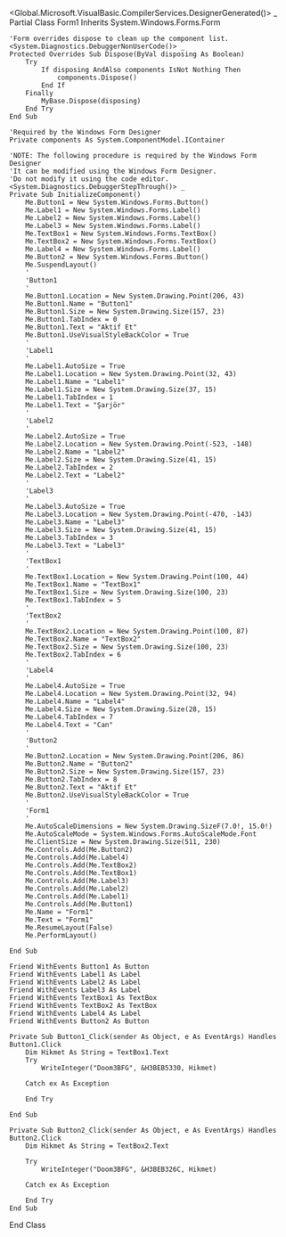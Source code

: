 <Global.Microsoft.VisualBasic.CompilerServices.DesignerGenerated()> _
Partial Class Form1
    Inherits System.Windows.Forms.Form

    'Form overrides dispose to clean up the component list.
    <System.Diagnostics.DebuggerNonUserCode()> _
    Protected Overrides Sub Dispose(ByVal disposing As Boolean)
        Try
            If disposing AndAlso components IsNot Nothing Then
                components.Dispose()
            End If
        Finally
            MyBase.Dispose(disposing)
        End Try
    End Sub

    'Required by the Windows Form Designer
    Private components As System.ComponentModel.IContainer

    'NOTE: The following procedure is required by the Windows Form Designer
    'It can be modified using the Windows Form Designer.  
    'Do not modify it using the code editor.
    <System.Diagnostics.DebuggerStepThrough()> _
    Private Sub InitializeComponent()
        Me.Button1 = New System.Windows.Forms.Button()
        Me.Label1 = New System.Windows.Forms.Label()
        Me.Label2 = New System.Windows.Forms.Label()
        Me.Label3 = New System.Windows.Forms.Label()
        Me.TextBox1 = New System.Windows.Forms.TextBox()
        Me.TextBox2 = New System.Windows.Forms.TextBox()
        Me.Label4 = New System.Windows.Forms.Label()
        Me.Button2 = New System.Windows.Forms.Button()
        Me.SuspendLayout()
        '
        'Button1
        '
        Me.Button1.Location = New System.Drawing.Point(206, 43)
        Me.Button1.Name = "Button1"
        Me.Button1.Size = New System.Drawing.Size(157, 23)
        Me.Button1.TabIndex = 0
        Me.Button1.Text = "Aktif Et"
        Me.Button1.UseVisualStyleBackColor = True
        '
        'Label1
        '
        Me.Label1.AutoSize = True
        Me.Label1.Location = New System.Drawing.Point(32, 43)
        Me.Label1.Name = "Label1"
        Me.Label1.Size = New System.Drawing.Size(37, 15)
        Me.Label1.TabIndex = 1
        Me.Label1.Text = "Şarjör"
        '
        'Label2
        '
        Me.Label2.AutoSize = True
        Me.Label2.Location = New System.Drawing.Point(-523, -148)
        Me.Label2.Name = "Label2"
        Me.Label2.Size = New System.Drawing.Size(41, 15)
        Me.Label2.TabIndex = 2
        Me.Label2.Text = "Label2"
        '
        'Label3
        '
        Me.Label3.AutoSize = True
        Me.Label3.Location = New System.Drawing.Point(-470, -143)
        Me.Label3.Name = "Label3"
        Me.Label3.Size = New System.Drawing.Size(41, 15)
        Me.Label3.TabIndex = 3
        Me.Label3.Text = "Label3"
        '
        'TextBox1
        '
        Me.TextBox1.Location = New System.Drawing.Point(100, 44)
        Me.TextBox1.Name = "TextBox1"
        Me.TextBox1.Size = New System.Drawing.Size(100, 23)
        Me.TextBox1.TabIndex = 5
        '
        'TextBox2
        '
        Me.TextBox2.Location = New System.Drawing.Point(100, 87)
        Me.TextBox2.Name = "TextBox2"
        Me.TextBox2.Size = New System.Drawing.Size(100, 23)
        Me.TextBox2.TabIndex = 6
        '
        'Label4
        '
        Me.Label4.AutoSize = True
        Me.Label4.Location = New System.Drawing.Point(32, 94)
        Me.Label4.Name = "Label4"
        Me.Label4.Size = New System.Drawing.Size(28, 15)
        Me.Label4.TabIndex = 7
        Me.Label4.Text = "Can"
        '
        'Button2
        '
        Me.Button2.Location = New System.Drawing.Point(206, 86)
        Me.Button2.Name = "Button2"
        Me.Button2.Size = New System.Drawing.Size(157, 23)
        Me.Button2.TabIndex = 8
        Me.Button2.Text = "Aktif Et"
        Me.Button2.UseVisualStyleBackColor = True
        '
        'Form1
        '
        Me.AutoScaleDimensions = New System.Drawing.SizeF(7.0!, 15.0!)
        Me.AutoScaleMode = System.Windows.Forms.AutoScaleMode.Font
        Me.ClientSize = New System.Drawing.Size(511, 230)
        Me.Controls.Add(Me.Button2)
        Me.Controls.Add(Me.Label4)
        Me.Controls.Add(Me.TextBox2)
        Me.Controls.Add(Me.TextBox1)
        Me.Controls.Add(Me.Label3)
        Me.Controls.Add(Me.Label2)
        Me.Controls.Add(Me.Label1)
        Me.Controls.Add(Me.Button1)
        Me.Name = "Form1"
        Me.Text = "Form1"
        Me.ResumeLayout(False)
        Me.PerformLayout()

    End Sub

    Friend WithEvents Button1 As Button
    Friend WithEvents Label1 As Label
    Friend WithEvents Label2 As Label
    Friend WithEvents Label3 As Label
    Friend WithEvents TextBox1 As TextBox
    Friend WithEvents TextBox2 As TextBox
    Friend WithEvents Label4 As Label
    Friend WithEvents Button2 As Button

    Private Sub Button1_Click(sender As Object, e As EventArgs) Handles Button1.Click
        Dim Hikmet As String = TextBox1.Text
        Try
            WriteInteger("Doom3BFG", &H3BEB5330, Hikmet)

        Catch ex As Exception

        End Try

    End Sub

    Private Sub Button2_Click(sender As Object, e As EventArgs) Handles Button2.Click
        Dim Hikmet As String = TextBox2.Text

        Try
            WriteInteger("Doom3BFG", &H3BEB326C, Hikmet)

        Catch ex As Exception

        End Try
    End Sub
End Class
